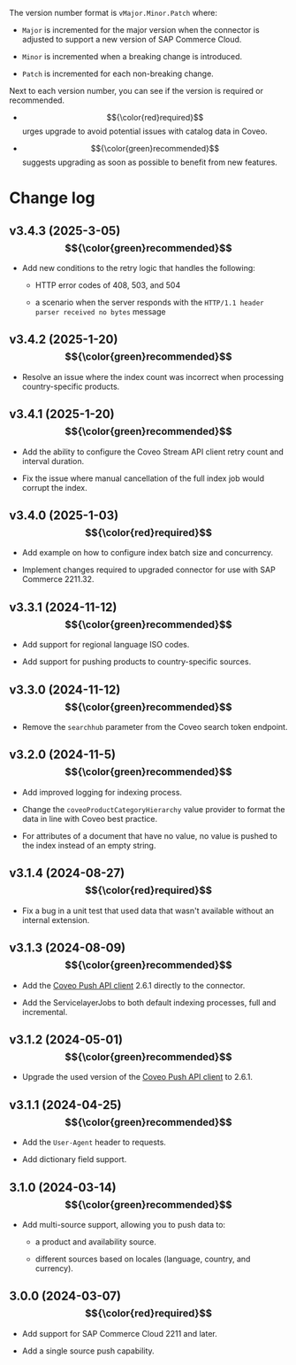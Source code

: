 The version number format is `vMajor.Minor.Patch` where:

- `Major` is incremented for the major version when the connector is adjusted to support a new version of SAP Commerce Cloud.

- `Minor` is incremented when a breaking change is introduced.

- `Patch` is incremented for each non-breaking change.

Next to each version number, you can see if the version is required or recommended.

* <span>$${\color{red}required}$$</span> urges upgrade to avoid potential issues with catalog data in Coveo.

* <span>$${\color{green}recommended}$$</span> suggests upgrading as soon as possible to benefit from new features.

# Change log

## v3.4.3 (2025-3-05) <sub>$${\color{green}recommended}$$</sub>

- Add new conditions to the retry logic that handles the following: 

   - HTTP error codes of 408, 503, and 504

   - a scenario when the server responds with the `HTTP/1.1 header parser received no bytes` message

## v3.4.2 (2025-1-20) <sub>$${\color{green}recommended}$$</sub>

- Resolve an issue where the index count was incorrect when processing country-specific products.

## v3.4.1 (2025-1-20) <sub>$${\color{green}recommended}$$</sub>

- Add the ability to configure the Coveo Stream API client retry count and interval duration.

- Fix the issue where manual cancellation of the full index job would corrupt the index.

## v3.4.0 (2025-1-03) <sub>$${\color{red}required}$$</sub>

- Add example on how to configure index batch size and concurrency.

- Implement changes required to upgraded connector for use with SAP Commerce 2211.32.

## v3.3.1 (2024-11-12) <sub>$${\color{green}recommended}$$</sub>

- Add support for regional language ISO codes.

- Add support for pushing products to country-specific sources.

## v3.3.0 (2024-11-12) <sub>$${\color{green}recommended}$$</sub>

- Remove the `searchhub` parameter from the Coveo search token endpoint.

## v3.2.0 (2024-11-5) <sub>$${\color{green}recommended}$$</sub>

- Add improved logging for indexing process.

- Change the `coveoProductCategoryHierarchy` value provider to format the data in line with Coveo best practice.

- For attributes of a document that have no value, no value is pushed to the index instead of an empty string.

## v3.1.4 (2024-08-27) <sub>$${\color{red}required}$$</sub>

- Fix a bug in a unit test that used data that wasn't available without an internal extension.

## v3.1.3 (2024-08-09) <sub>$${\color{green}recommended}$$</sub>

- Add the [Coveo Push API client](https://github.com/coveo/push-api-client.java) 2.6.1 directly to the connector.

- Add the ServicelayerJobs to both default indexing processes, full and incremental.


## v3.1.2 (2024-05-01) <sub>$${\color{green}recommended}$$</sub>

- Upgrade the used version of the [Coveo Push API client](https://github.com/coveo/push-api-client.java) to 2.6.1.

## v3.1.1 (2024-04-25) <sub>$${\color{green}recommended}$$</sub>

- Add the `User-Agent` header to requests.

- Add dictionary field support.


## 3.1.0 (2024-03-14) <sub>$${\color{green}recommended}$$</sub>

- Add multi-source support, allowing you to push data to:

   - a product and availability source.
   
   - different sources based on locales (language, country, and currency).

## 3.0.0 (2024-03-07) <sub>$${\color{red}required}$$</sub>

- Add support for SAP Commerce Cloud 2211 and later.

- Add a single source push capability.